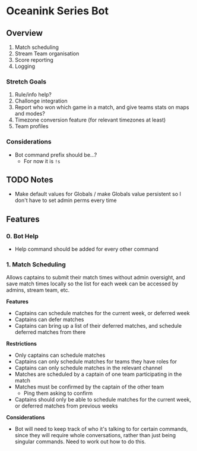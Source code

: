 # Oceanink Series Bot

## Overview

1. Match scheduling
2. Stream Team organisation
3. Score reporting
4. Logging

### Stretch Goals

1. Rule/info help?
2. Challonge integration
3. Report who won which game in a match, and give teams stats on maps and modes?
4. Timezone conversion feature (for relevant timezones at least)
5. Team profiles

### Considerations

- Bot command prefix should be...?
    - For now it is `!s`

## TODO Notes

- Make default values for Globals / make Globals value persistent so I don't have to set admin perms every time

## Features

### 0. Bot Help

- Help command should be added for every other command

### 1. Match Scheduling

Allows captains to submit their match times without admin oversight, and save match times locally so the list for each week can be accessed by admins, stream team, etc.

**Features**

- Captains can schedule matches for the current week, or deferred week
- Captains can defer matches
- Captains can bring up a list of their deferred matches, and schedule deferred matches from there

**Restrictions**

- Only captains can schedule matches
- Captains can only schedule matches for teams they have roles for
- Captains can only schedule matches in the relevant channel
- Matches are scheduled by a captain of one team participating in the match
- Matches must be confirmed by the captain of the other team
    - Ping them asking to confirm
- Captains should only be able to schedule matches for the current week, or deferred matches from previous weeks

**Considerations**

- Bot will need to keep track of who it's talking to for certain commands, since they will require whole conversations, rather than just being singular commands. Need to work out how to do this.

